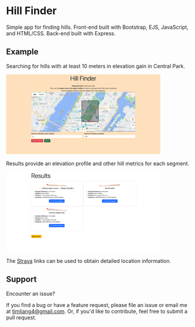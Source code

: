 # Hill Finder

Simple app for finding hills. Front-end built with Bootstrap, EJS, JavaScript, and HTML/CSS. Back-end built with Express.

## Example

Searching for hills with at least 10 meters in elevation gain in Central Park. 

<img src="images/search.png" width=420>

Results provide an elevation profile and other hill metrics for each segment.

<img src="images/results.png" width=420>

The [Strava](https://www.strava.com/) links can be used to obtain detailed location information.

## Support

Encounter an issue?

If you find a bug or have a feature request, please file an issue or email me at timliang4@gmail.com. Or, if you'd like to contribute, feel free to submit a pull request.

